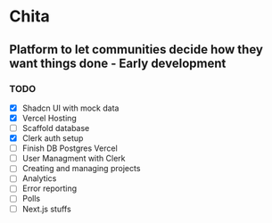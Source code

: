 # Chita

## Platform to let communities decide how they want things done - Early development

### TODO

- [X] Shadcn UI with mock data
- [X] Vercel Hosting
- [ ] Scaffold database
- [X] Clerk auth setup
- [ ] Finish DB Postgres Vercel
- [ ] User Managment with Clerk
- [ ] Creating and managing projects
- [ ] Analytics
- [ ] Error reporting
- [ ] Polls
- [ ] Next.js stuffs
